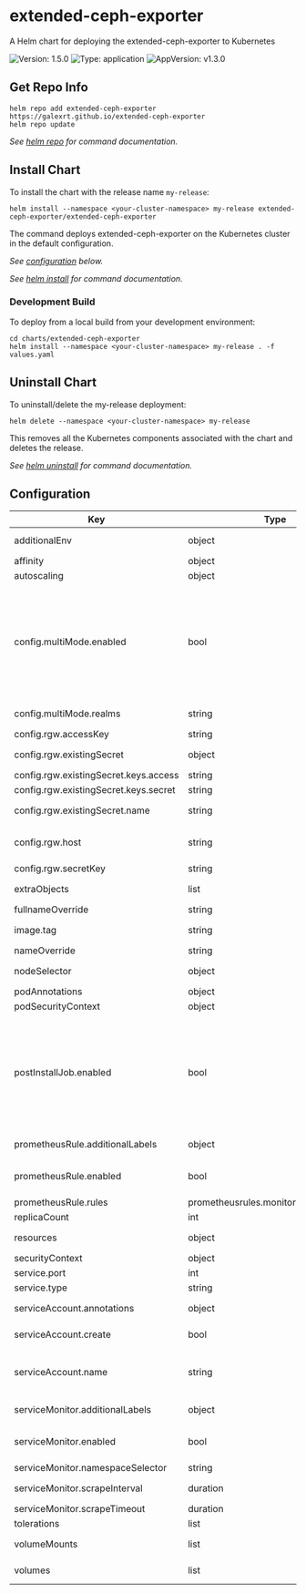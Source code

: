 # extended-ceph-exporter

A Helm chart for deploying the extended-ceph-exporter to Kubernetes

![Version: 1.5.0](https://img.shields.io/badge/Version-1.5.0-informational?style=flat-square) ![Type: application](https://img.shields.io/badge/Type-application-informational?style=flat-square) ![AppVersion: v1.3.0](https://img.shields.io/badge/AppVersion-v1.3.0-informational?style=flat-square)

## Get Repo Info

```console
helm repo add extended-ceph-exporter https://galexrt.github.io/extended-ceph-exporter
helm repo update
```

_See [helm repo](https://helm.sh/docs/helm/helm_repo/) for command documentation._

## Install Chart

To install the chart with the release name `my-release`:

```console
helm install --namespace <your-cluster-namespace> my-release extended-ceph-exporter/extended-ceph-exporter
```

The command deploys extended-ceph-exporter on the Kubernetes cluster in the default configuration.

_See [configuration](#configuration) below._

_See [helm install](https://helm.sh/docs/helm/helm_install/) for command documentation._

### Development Build

To deploy from a local build from your development environment:

```console
cd charts/extended-ceph-exporter
helm install --namespace <your-cluster-namespace> my-release . -f values.yaml
```

## Uninstall Chart

To uninstall/delete the my-release deployment:

```console
helm delete --namespace <your-cluster-namespace> my-release
```

This removes all the Kubernetes components associated with the chart and deletes the release.

_See [helm uninstall](https://helm.sh/docs/helm/helm_uninstall/) for command documentation._

## Configuration

| Key | Type | Default | Description |
|-----|------|---------|-------------|
| additionalEnv | object | `{}` | Will be put in a Secret and used as env vars |
| affinity | object | `{}` | [Affinity](https://kubernetes.io/docs/concepts/scheduling-eviction/assign-pod-node/#affinity-and-anti-affinity) |
| autoscaling | object | `{"enabled":false,"maxReplicas":100,"minReplicas":1,"targetCPUUtilizationPercentage":80}` | Autoscaling configuration |
| config.multiMode.enabled | bool | `false` | If RGW realm multi mode should be enabled, you must provide a volume mount with a config file named `reals.yaml`. Checkout the readme section for more information https://github.com/galexrt/extended-ceph-exporter/tree/multiple_rgw_realms?tab=readme-ov-file#multi-realm-mode |
| config.multiMode.realms | string | `"/realms/realms.yaml"` | RGW realm multi mode config file path inside the exporter container |
| config.rgw.accessKey | string | Randomly generated | RGW admin access key |
| config.rgw.existingSecret | object | `{"keys":{"access":"access","secret":"secret"},"name":""}` | Existing RGW admin credentials secret config |
| config.rgw.existingSecret.keys.access | string | `"access"` | Access key secret key name |
| config.rgw.existingSecret.keys.secret | string | `"secret"` | Secret key secret key name |
| config.rgw.existingSecret.name | string | `""` | Name of the existing RGW admin credentials secret |
| config.rgw.host | string | First detected RGW endpoint | The Ceph RGW endpoint as a URL, e.g. "https://your-ceph-rgw-endpoint-here:8443" |
| config.rgw.secretKey | string | Randomly generated | RGW admin secret key |
| extraObjects | list | `[]` | Extra objects to deploy (value evaluated as a template) |
| fullnameOverride | string | `""` | Override fully-qualified app name |
| image.tag | string | `""` | Overrides the image tag whose default is the chart appVersion. |
| nameOverride | string | `""` | Override chart name |
| nodeSelector | object | `{}` | [Create a pod that gets scheduled to your chosen node](https://kubernetes.io/docs/tasks/configure-pod-container/assign-pods-nodes/#create-a-pod-that-gets-scheduled-to-your-chosen-node) |
| podAnnotations | object | `{}` | Annotations to add to the pod |
| podSecurityContext | object | `{}` | [Pod security context](https://kubernetes.io/docs/tasks/configure-pod-container/security-context/) |
| postInstallJob.enabled | bool | `true` | If enabled,  will create a rgw admin user `extended-ceph-exporter` either on Rook/Ceph cluster pre upgrade(when having extended-ceph-exporter as a helm dependency) or on post install of extended-ceph-exporter(needs existing Rook/Ceph cluster). This user will be used for extended ceph metrics. |
| prometheusRule.additionalLabels | object | `{}` | Additional Labels for the PrometheusRule object |
| prometheusRule.enabled | bool | `false` | Specifies whether a prometheus-operator PrometheusRule should be created |
| prometheusRule.rules | prometheusrules.monitoring.coreos.com | `[]` |  |
| replicaCount | int | `1` | Number of replicas of the exporter |
| resources | object | `{"limits":{"cpu":"125m","memory":"150Mi"},"requests":{"cpu":"25m","memory":"150Mi"}}` | These are sane defaults for "small" object storages |
| securityContext | object | `{}` | [Security context](https://kubernetes.io/docs/tasks/configure-pod-container/security-context/) |
| service.port | int | `9138` |  |
| service.type | string | `"ClusterIP"` |  |
| serviceAccount.annotations | object | `{}` | Annotations to add to the service account |
| serviceAccount.create | bool | `true` | Specifies whether a service account should be created |
| serviceAccount.name | string | `""` | The name of the service account to use. If not set and create is true, a name is generated using the fullname template |
| serviceMonitor.additionalLabels | object | `{}` | Additional Labels for the ServiceMonitor object |
| serviceMonitor.enabled | bool | `false` | Specifies whether a prometheus-operator ServiceMonitor should be created |
| serviceMonitor.namespaceSelector | string | `nil` |  |
| serviceMonitor.scrapeInterval | duration | `"30s"` | Interval at which metrics should be scraped |
| serviceMonitor.scrapeTimeout | duration | `"20s"` | Timeout for scraping |
| tolerations | list | `[]` | [Tolerations](https://kubernetes.io/docs/concepts/scheduling-eviction/taint-and-toleration/) |
| volumeMounts | list | `[]` | Extra volume mounts to add to the deployment |
| volumes | list | `[]` | Extra volumes to add to the deployment |
